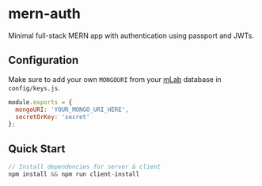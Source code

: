 # mern-auth

Minimal full-stack MERN app with authentication using passport and JWTs.

## Configuration

Make sure to add your own `MONGOURI` from your [mLab](http://mlab.com) database in `config/keys.js`.

```javascript
module.exports = {
  mongoURI: 'YOUR_MONGO_URI_HERE',
  secretOrKey: 'secret'
};
```

## Quick Start

```javascript
// Install dependencies for server & client
npm install && npm run client-install
```
